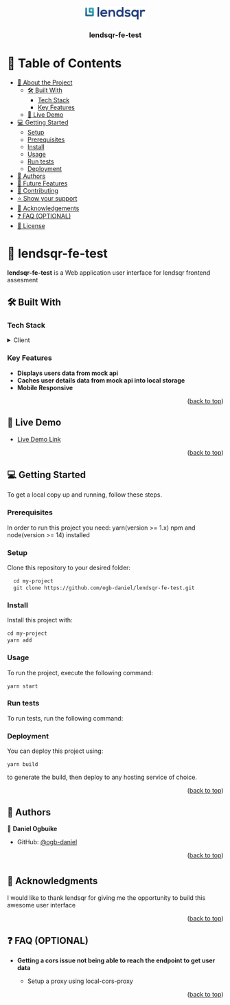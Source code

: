 
<div align="center">
  <!-- You are encouraged to replace this logo with your own! Otherwise you can also remove it. -->
  <img src="./src/images/logo.jpg" alt="logo" width="140"  height="auto" />
  <br/>

  <h3><b>lendsqr-fe-test</b></h3>

</div>

<!-- TABLE OF CONTENTS -->

# 📗 Table of Contents

- [📖 About the Project](#about-project)
  - [🛠 Built With](#built-with)
    - [Tech Stack](#tech-stack)
    - [Key Features](#key-features)
  - [🚀 Live Demo](#live-demo)
- [💻 Getting Started](#getting-started)
  - [Setup](#setup)
  - [Prerequisites](#prerequisites)
  - [Install](#install)
  - [Usage](#usage)
  - [Run tests](#run-tests)
  - [Deployment](#triangular_flag_on_post-deployment)
- [👥 Authors](#authors)
- [🔭 Future Features](#future-features)
- [🤝 Contributing](#contributing)
- [⭐️ Show your support](#support)
- [🙏 Acknowledgements](#acknowledgements)
- [❓ FAQ (OPTIONAL)](#faq)
- [📝 License](#license)

<!-- PROJECT DESCRIPTION -->

# 📖 lendsqr-fe-test <a name="about-project"></a>

**lendsqr-fe-test** is a Web application user interface for lendsqr frontend assesment

## 🛠 Built With <a name="built-with"></a>

### Tech Stack <a name="tech-stack"></a>

<details>
  <summary>Client</summary>
  <ul>
    <li><a href="https://reactjs.org/">React.js</a></li>
    <li><a href="https://sass-lang.com/">SCSS</a></li>
  </ul>
</details>

<!-- Features -->

### Key Features <a name="key-features"></a>

- **Displays users data from mock api**
- **Caches user details data from mock api into local storage**
- **Mobile Responsive**

<p align="right">(<a href="#readme-top">back to top</a>)</p>

<!-- LIVE DEMO -->

## 🚀 Live Demo <a name="live-demo"></a>


- [Live Demo Link](https://daniel-ogbuike-lendsqr-fe-test.netlify.app/)

<p align="right">(<a href="#readme-top">back to top</a>)</p>

<!-- GETTING STARTED -->

## 💻 Getting Started <a name="getting-started"></a>

To get a local copy up and running, follow these steps.

### Prerequisites

In order to run this project you need:
yarn(version >= 1.x) npm and node(version >= 14) installed

### Setup

Clone this repository to your desired folder:
```
  cd my-project
  git clone https://github.com/ogb-daniel/lendsqr-fe-test.git
```

### Install

Install this project with:
```
cd my-project
yarn add
```


### Usage

To run the project, execute the following command:

```
yarn start
```

### Run tests

To run tests, run the following command:

<!--
Example command:

```sh
  bin/rails test test/models/article_test.rb
```
--->

### Deployment

You can deploy this project using:
```
yarn build
```
to generate the build, then deploy to any hosting service of choice.

<p align="right">(<a href="#readme-top">back to top</a>)</p>

<!-- AUTHORS -->

## 👥 Authors <a name="authors"></a>

👤 **Daniel Ogbuike**

- GitHub: [@ogb-daniel](https://github.com/ogb-daniel)

<p align="right">(<a href="#readme-top">back to top</a>)</p>


#
<!-- ACKNOWLEDGEMENTS -->

## 🙏 Acknowledgments <a name="acknowledgements"></a>

I would like to thank lendsqr for giving me the opportunity to build this awesome user interface

<p align="right">(<a href="#readme-top">back to top</a>)</p>

<!-- FAQ (optional) -->

## ❓ FAQ (OPTIONAL) <a name="faq"></a>

- **Getting a cors issue not being able to reach the endpoint to get user data**

  - Setup a proxy using local-cors-proxy


<p align="right">(<a href="#readme-top">back to top</a>)</p>

